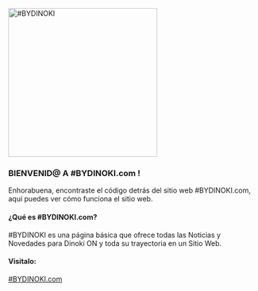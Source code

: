 <img alt="#BYDINOKI" title="" style="width: 300px; pointer-events:none;" src="https://bydinoki.com/res/branding/logo.png">

### <b>BIENVENID@ A #BYDINOKI.com !</b>
Enhorabuena, encontraste el código detrás del sitio web #BYDINOKI.com, aquí puedes ver cómo funciona el sitio web.

#### ¿Qué es #BYDINOKI.com?
#BYDINOKI es una página básica que ofrece todas las Noticias y Novedades para Dinoki ON y toda su trayectoria en un Sitio Web.

#### Visitalo:
<a target="_blank" href="http://bydinoki.com/">#BYDINOKI.com</a>
